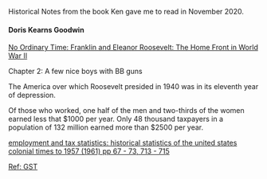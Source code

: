 
Historical Notes from the book Ken gave me to read in November 2020.

#### Doris Kearns Goodwin   
[No Ordinary Time: Franklin and Eleanor Roosevelt: The Home Front in World War II](https://www.thriftbooks.com/w/no-ordinary-time-franklin-and-eleanor-roosevelt-the-home-front-in-world-war-ii_doris-kearns-goodwin/245738/item/4474260/#edition=2275617&idiq=2940521)

Chapter 2: A few nice boys with BB guns

The America over which Roosevelt presided in 1940 was in its eleventh year of depression.

Of those who worked, one half of the men and two-thirds of the women earned less that $1000 per year.  Only 48 thousand taxpayers in a population of 132 million earned more than $2500 per year.

[employment and tax statistics:  historical statistics of the united states colonial times to 1957 (1961) pp 67 - 73, 713 - 715](https://www.census.gov/library/publications/1960/compendia/hist_stats_colonial-1957.html)

[Ref: GST](https://www.google.com/search?q=employment+and+tax+statistics%3A+historical+statistics+of+the+united+states+colonial+times+to+1957&oq=employment+and+tax+statistics%3A+historical+statistics+of+the+united+states+colonial+times+to+1957&aqs=chrome..69i57.857j0j7&sourceid=chrome&ie=UTF-8)
